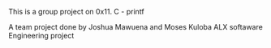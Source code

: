 This is a group project on 0x11. C - printf

A team project done by Joshua Mawuena and Moses Kuloba
ALX softaware Engineering project
